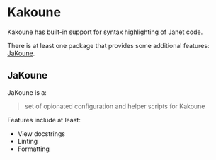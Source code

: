# Kakoune

Kakoune has built-in support for syntax highlighting of Janet code.

There is at least one package that provides some additional features:
[JaKoune](https://git.sr.ht/~pepe/jakoune).

## JaKoune

JaKoune is a:

> set of opionated configuration and helper scripts for Kakoune

Features include at least:

* View docstrings
* Linting
* Formatting

